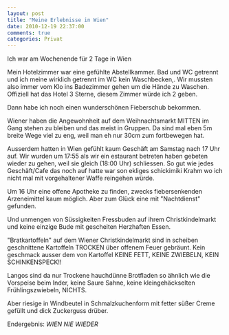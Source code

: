 ```yaml
---
layout: post
title: "Meine Erlebnisse in Wien"
date: 2010-12-19 22:37:00
comments: true
categories: Privat
---
```


Ich war am Wochenende für 2 Tage in Wien

Mein Hotelzimmer war eine gefühlte Abstellkammer.
Bad und WC getrennt und ich meine wirklich getrennt im WC kein Waschbecken,. Wir mussten also immer vom Klo ins Badezimmer gehen um die Hände zu Waschen.
Offiziell hat das Hotel 3 Sterne, diesem Zimmer würde ich 2 geben.

Dann habe ich noch einen wunderschönen Fieberschub bekommen.

Wiener haben die Angewohnheit auf dem Weihnachtsmarkt MITTEN im Gang stehen zu bleiben und das meist in Gruppen. Da sind mal eben 5m breite Wege viel zu eng, weil man eh nur 30cm zum fortbewegen hat.

Ausserdem hatten in Wien gefühlt kaum Geschäft am Samstag nach 17 Uhr auf. Wir wurden um 17:55 als wir ein estaurant betreten haben gebeten wieder zu gehen, weil sie gleich (18:00 Uhr) schliessen.
So gut wie jedes Geschäft/Cafe das noch auf hatte war son ekliges schickimiki Krahm wo ich nicht mal mit vorgehaltener Waffe reingehen würde.

Um 16 Uhr eine offene Apotheke zu finden, zwecks fiebersenkenden Arzeneimittel kaum möglich. Aber zum Glück eine mit "Nachtdienst" gefunden.

Und unmengen von Süssigkeiten Fressbuden auf ihrem Christkindelmarkt und keine einzige Bude mit gescheiten Herzhaften Essen.

"Bratkartoffeln" auf dem Wiener Christkindelmarkt sind in scheiben geschnittene Kartoffeln TROCKEN über offenem Feuer gebräunt.
Kein geschmack ausser dem von Kartoffel
KEINE FETT, KEINE ZWIEBELN, KEIN SCHINKENSPECK!!

Langos sind da nur Trockene hauchdünne Brotfladen so ähnlich wie die Vorspeise beim Inder, keine Saure Sahne, keine kleingehäckselten Frühlingszwiebeln, NICHTS.

Aber riesige in Windbeutel in Schmalzkuchenform mit fetter süßer Creme gefüllt und dick Zuckerguss drüber.

Endergebnis: *WIEN NIE WIEDER*

